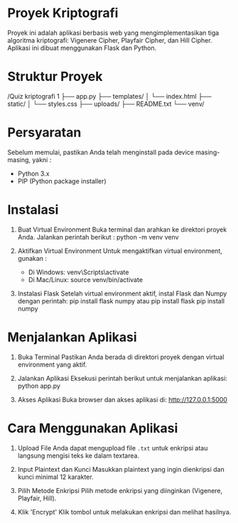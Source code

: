 # Proyek Kriptografi

Proyek ini adalah aplikasi berbasis web yang mengimplementasikan tiga algoritma kriptografi: Vigenere Cipher, Playfair Cipher, dan Hill Cipher. Aplikasi ini dibuat menggunakan Flask dan Python.

# Struktur Proyek

/Quiz kriptografi 1
├── app.py
├── templates/
│   └── index.html
├── static/
│   └── styles.css
├── uploads/
├── README.txt
└── venv/

# Persyaratan

Sebelum memulai, pastikan Anda telah menginstall pada device masing-masing, yakni :
- Python 3.x
- PIP (Python package installer)

# Instalasi

1. Buat Virtual Environment
    Buka terminal dan arahkan ke direktori proyek Anda. Jalankan perintah berikut :
        python -m venv venv

2. Aktifkan Virtual Environment
    Untuk mengaktifkan virtual environment, gunakan :
    - Di Windows:
        venv\Scripts\activate
    - Di Mac/Linux:
        source venv/bin/activate

3. Instalasi Flask
    Setelah virtual environment aktif, instal Flask dan Numpy dengan perintah:
        pip install flask numpy
        atau
        pip install flask
        pip install numpy

# Menjalankan Aplikasi

1. Buka Terminal
    Pastikan Anda berada di direktori proyek dengan virtual environment yang aktif.

2. Jalankan Aplikasi
    Eksekusi perintah berikut untuk menjalankan aplikasi:
        python app.py

3. Akses Aplikasi
    Buka browser dan akses aplikasi di:
        http://127.0.0.1:5000

# Cara Menggunakan Aplikasi

1. Upload File
    Anda dapat mengupload file `.txt` untuk enkripsi atau langsung mengisi teks ke dalam textarea.

2. Input Plaintext dan Kunci
    Masukkan plaintext yang ingin dienkripsi dan kunci minimal 12 karakter.

3. Pilih Metode Enkripsi
    Pilih metode enkripsi yang diinginkan (Vigenere, Playfair, Hill).

4. Klik 'Encrypt'
    Klik tombol untuk melakukan enkripsi dan melihat hasilnya.